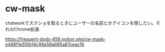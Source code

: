 # cw-mask
chatworkでスクショを取るときにユーザーの名前とかアイコンを隠したい。それのChrome拡張

https://frequent-dodo-856.notion.site/cw-mask-e488f1e55fb14c98a58a685a87ceac16
